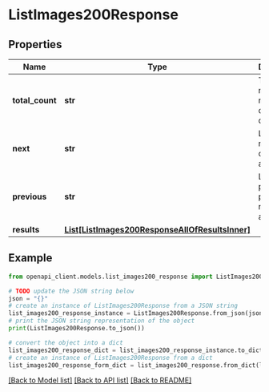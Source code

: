 # ListImages200Response


## Properties

Name | Type | Description | Notes
------------ | ------------- | ------------- | -------------
**total_count** | **str** | The total number of results that can be queried. | [optional] 
**next** | **str** | Link to the next page of results if any. | [optional] 
**previous** | **str** | Link to the previous page of results if any. | [optional] 
**results** | [**List[ListImages200ResponseAllOfResultsInner]**](ListImages200ResponseAllOfResultsInner.md) |  | [optional] 

## Example

```python
from openapi_client.models.list_images200_response import ListImages200Response

# TODO update the JSON string below
json = "{}"
# create an instance of ListImages200Response from a JSON string
list_images200_response_instance = ListImages200Response.from_json(json)
# print the JSON string representation of the object
print(ListImages200Response.to_json())

# convert the object into a dict
list_images200_response_dict = list_images200_response_instance.to_dict()
# create an instance of ListImages200Response from a dict
list_images200_response_form_dict = list_images200_response.from_dict(list_images200_response_dict)
```
[[Back to Model list]](../README.md#documentation-for-models) [[Back to API list]](../README.md#documentation-for-api-endpoints) [[Back to README]](../README.md)


